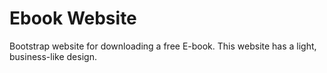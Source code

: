 # Ebook Website

Bootstrap website for downloading a free E-book. This website has a light, business-like design.
